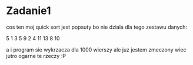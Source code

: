 # Zadanie1

cos ten moj quick sort jest popsuty bo nie dziala dla tego zestawu danych:

5
1 3
5 9
2 4
11 13
8 10

a i program sie wykrzacza dla 1000 wierszy ale juz jestem zmeczony wiec jutro ogarne te rzeczy :P
